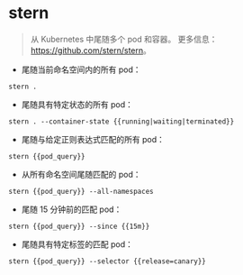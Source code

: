 # stern

> 从 Kubernetes 中尾随多个 pod 和容器。
> 更多信息：<https://github.com/stern/stern>。

- 尾随当前命名空间内的所有 pod：

`stern .`

- 尾随具有特定状态的所有 pod：

`stern . --container-state {{running|waiting|terminated}}`

- 尾随与给定正则表达式匹配的所有 pod：

`stern {{pod_query}}`

- 从所有命名空间尾随匹配的 pod：

`stern {{pod_query}} --all-namespaces`

- 尾随 15 分钟前的匹配 pod：

`stern {{pod_query}} --since {{15m}}`

- 尾随具有特定标签的匹配 pod：

`stern {{pod_query}} --selector {{release=canary}}`
